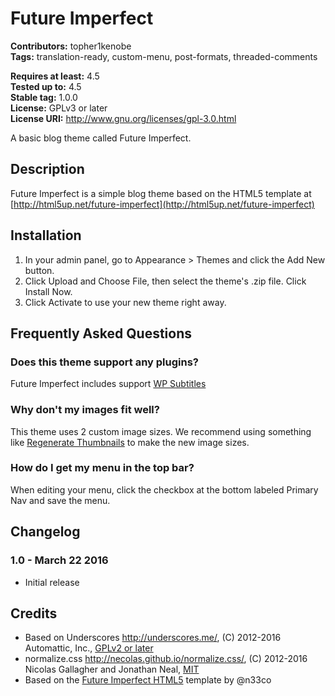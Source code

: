 # Future Imperfect #

**Contributors:** topher1kenobe  
**Tags:** translation-ready, custom-menu, post-formats, threaded-comments  

**Requires at least:** 4.5  
**Tested up to:** 4.5  
**Stable tag:** 1.0.0  
**License:** GPLv3 or later  
**License URI:** http://www.gnu.org/licenses/gpl-3.0.html  

A basic blog theme called Future Imperfect.

## Description ##

Future Imperfect is a simple blog theme based on the HTML5 template at [http://html5up.net/future-imperfect](http://html5up.net/future-imperfect)

## Installation ##
	
1. In your admin panel, go to Appearance > Themes and click the Add New button.
2. Click Upload and Choose File, then select the theme's .zip file. Click Install Now.
3. Click Activate to use your new theme right away.

## Frequently Asked Questions ##

### Does this theme support any plugins? ###

Future Imperfect includes support [WP Subtitles](https://wordpress.org/plugins/wp-subtitle/)

### Why don't my images fit well? ###

This theme uses 2 custom image sizes. We recommend using something like [Regenerate Thumbnails](https://wordpress.org/plugins/regenerate-thumbnails/) to make the new image sizes.

### How do I get my menu in the top bar? ###

When editing your menu, click the checkbox at the bottom labeled Primary Nav and save the menu.

## Changelog ##

### 1.0 - March 22 2016 ###
* Initial release

## Credits ##

* Based on Underscores http://underscores.me/, (C) 2012-2016 Automattic, Inc., [GPLv2 or later](https://www.gnu.org/licenses/gpl-2.0.html)
* normalize.css http://necolas.github.io/normalize.css/, (C) 2012-2016 Nicolas Gallagher and Jonathan Neal, [MIT](http://opensource.org/licenses/MIT)
* Based on the [Future Imperfect HTML5](http://html5up.net/future-imperfect) template by @n33co
